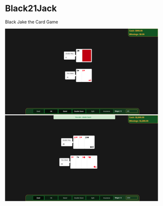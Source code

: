 # Black21Jack
Black Jake the Card Game
<div align="center">
  <a href="https://github.com/CanKayabas">
    <img src="https://github.com/CanKayabas/Black21Jack/blob/main/picture.png" alt="Picture" width="%100" height="%100">
  </a>
  <a href="https://github.com/CanKayabas">
    <img src="https://github.com/CanKayabas/Black21Jack/blob/main/picture1.png" alt="Picture" width="%100" height="%100">
  </a>
</div> 
